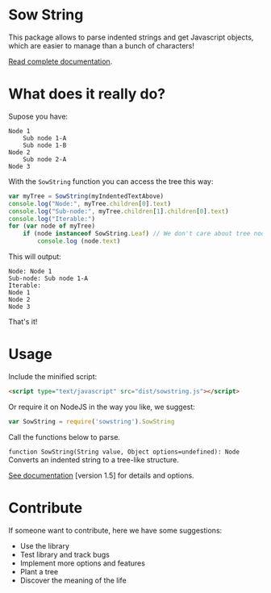 # Sow String

This package allows to parse indented strings and get Javascript objects, which are easier to manage than a bunch of characters!

[Read complete documentation](https://ezaca.github.io/sowstring/docs/).

# What does it really do?

Supose you have:
```
Node 1
    Sub node 1-A
    Sub node 1-B
Node 2
    Sub node 2-A
Node 3
```

With the `SowString` function you can access the tree this way:
```js
var myTree = SowString(myIndentedTextAbove)
console.log("Node:", myTree.children[0].text)
console.log("Sub-node:", myTree.children[1].children[0].text)
console.log("Iterable:")
for (var node of myTree)
    if (node instanceof SowString.Leaf) // We don't care about tree nodes, only leaves
        console.log (node.text)
```

This will output:
```
Node: Node 1
Sub-node: Sub node 1-A
Iterable:
Node 1
Node 2
Node 3
```

That's it!

# Usage

Include the minified script:

```html
<script type="text/javascript" src="dist/sowstring.js"></script>
```

Or require it on NodeJS in the way you like, we suggest:

```js
var SowString = require('sowstring').SowString
```

Call the functions below to parse.

`function SowString(String value, Object options=undefined): Node`
Converts an indented string to a tree-like structure.

[See documentation](https://ezaca.github.io/sowstring/docs/) [version 1.5] for details and options.

# Contribute

If someone want to contribute, here we have some suggestions:

- Use the library
- Test library and track bugs
- Implement more options and features
- Plant a tree
- Discover the meaning of the life

